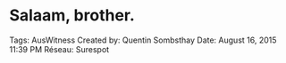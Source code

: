 # Salaam, brother.

Tags: AusWitness
Created by: Quentin Sombsthay
Date: August 16, 2015 11:39 PM
Réseau: Surespot